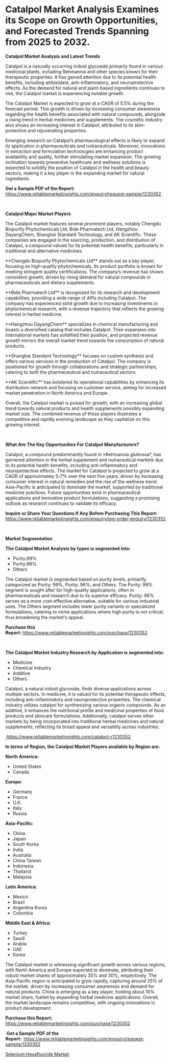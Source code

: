 <p><h1>Catalpol Market Analysis Examines its Scope on Growth Opportunities, and Forecasted Trends Spanning from 2025 to 2032.</h1></p><p><strong>Catalpol Market Analysis and Latest Trends</strong></p>
<p><p>Catalpol is a naturally occurring iridoid glycoside primarily found in various medicinal plants, including Rehmannia and other species known for their therapeutic properties. It has gained attention due to its potential health benefits, including antioxidant, anti-inflammatory, and neuroprotective effects. As the demand for natural and plant-based ingredients continues to rise, the Catalpol market is experiencing notable growth.</p><p>The Catalpol Market is expected to grow at a CAGR of 5.5% during the forecast period. This growth is driven by increasing consumer awareness regarding the health benefits associated with natural compounds, alongside a rising trend in herbal medicines and supplements. The cosmetic industry also shows an increasing interest in Catalpol, attributed to its skin-protective and rejuvenating properties. </p><p>Emerging research on Catalpol’s pharmacological effects is likely to expand its application in pharmaceuticals and nutraceuticals. Moreover, innovations in extraction and formulation technologies are enhancing product availability and quality, further stimulating market expansion. The growing inclination towards preventive healthcare and wellness solutions is expected to solidify the position of Catalpol in the health and beauty sectors, making it a key player in the expanding market for natural ingredients.</p></p>
<p><strong>Get a Sample PDF of the Report:&nbsp;</strong> <a href="https://www.reliablemarketinsights.com/enquiry/request-sample/1230352?utm_campaign=2951&utm_medium=2&utm_source=Github&utm_content=ia&utm_term=01042025&utm_id=catalpol">https://www.reliablemarketinsights.com/enquiry/request-sample/1230352</a></p>
<p>&nbsp;</p>
<p><strong>Catalpol Major Market Players</strong></p>
<p><p>The Catalpol market features several prominent players, notably Chengdu Biopurify Phytochemicals Ltd, Bide Pharmatech Ltd, Hangzhou DayangChem, Shanghai Standard Technology, and AK Scientific. These companies are engaged in the sourcing, production, and distribution of Catalpol, a compound valued for its potential health benefits, particularly in traditional and alternative medicines.</p><p>**Chengdu Biopurify Phytochemicals Ltd** stands out as a key player, focusing on high-quality phytochemicals. Its product portfolio is known for meeting stringent quality certifications. The company’s revenue has shown consistent growth, driven by rising demand for natural compounds in pharmaceuticals and dietary supplements.</p><p>**Bide Pharmatech Ltd** is recognized for its research and development capabilities, providing a wide range of APIs including Catalpol. The company has experienced solid growth due to increasing investments in phytochemical research, with a revenue trajectory that reflects the growing interest in herbal medicine.</p><p>**Hangzhou DayangChem** specializes in chemical manufacturing and boasts a diversified catalog that includes Catalpol. Their expansion into international markets has solidified their position, and projected revenue growth mirrors the overall market trend towards the consumption of natural products.</p><p>**Shanghai Standard Technology** focuses on custom synthesis and offers various services in the production of Catalpol. The company is positioned for growth through collaborations and strategic partnerships, catering to both the pharmaceutical and nutraceutical sectors.</p><p>**AK Scientific** has bolstered its operational capabilities by enhancing its distribution network and focusing on customer service, aiming for increased market penetration in North America and Europe. </p><p>Overall, the Catalpol market is poised for growth, with an increasing global trend towards natural products and health supplements possibly expanding market size. The combined revenue of these players illustrates a competitive and rapidly evolving landscape as they capitalize on this growing interest.</p></p>
<p>&nbsp;</p>
<p><strong>What Are The Key Opportunities For Catalpol Manufacturers?</strong></p>
<p><p>Catalpol, a compound predominantly found in *Rehmannia glutinosa*, has garnered attention in the herbal supplement and nutraceutical markets due to its potential health benefits, including anti-inflammatory and neuroprotective effects. The market for Catalpol is projected to grow at a CAGR of approximately 5-7% over the next five years, driven by increasing consumer interest in natural remedies and the rise of the wellness trend. Asia-Pacific is anticipated to dominate the market, supported by traditional medicine practices. Future opportunities exist in pharmaceutical applications and innovative product formulations, suggesting a promising outlook as research continues to validate its efficacy.</p></p>
<p><strong>Inquire or Share Your Questions If Any Before Purchasing This Report:</strong> <a href="https://www.reliablemarketinsights.com/enquiry/pre-order-enquiry/1230352?utm_campaign=2951&utm_medium=2&utm_source=Github&utm_content=ia&utm_term=01042025&utm_id=catalpol">https://www.reliablemarketinsights.com/enquiry/pre-order-enquiry/1230352</a></p>
<p>&nbsp;</p>
<p><strong>Market Segmentation</strong></p>
<p><strong>The Catalpol Market Analysis by types is segmented into:</strong></p>
<p><ul><li>Purity:99%</li><li>Purity:96%</li><li>Others</li></ul></p>
<p><p>The Catalpol market is segmented based on purity levels, primarily categorized as Purity: 99%, Purity: 96%, and Others. The Purity: 99% segment is sought after for high-quality applications, often in pharmaceuticals and research due to its superior efficacy. Purity: 96% serves as a more cost-effective alternative, suitable for various industrial uses. The Others segment includes lower purity variants or specialized formulations, catering to niche applications where high purity is not critical, thus broadening the market's appeal.</p></p>
<p><strong>Purchase this Report:&nbsp;</strong><a href="https://www.reliablemarketinsights.com/purchase/1230352?utm_campaign=2951&utm_medium=2&utm_source=Github&utm_content=ia&utm_term=01042025&utm_id=catalpol">https://www.reliablemarketinsights.com/purchase/1230352</a></p>
<p>&nbsp;</p>
<p><strong>The Catalpol Market Industry Research by Application is segmented into:</strong></p>
<p><ul><li>Medicine</li><li>Chemical Industry</li><li>Additive</li><li>Others</li></ul></p>
<p><p>Catalpol, a natural iridoid glycoside, finds diverse applications across multiple sectors. In medicine, it is valued for its potential therapeutic effects, including anti-inflammatory and neuroprotective properties. The chemical industry utilizes catalpol for synthesizing various organic compounds. As an additive, it enhances the nutritional profile and medicinal properties of food products and skincare formulations. Additionally, catalpol serves other markets by being incorporated into traditional herbal medicines and natural supplements, reflecting its broad appeal and versatility across industries.</p></p>
<p><a href="https://www.reliablemarketinsights.com/catalpol-r1230352?utm_campaign=2951&utm_medium=2&utm_source=Github&utm_content=ia&utm_term=01042025&utm_id=catalpol">&nbsp;https://www.reliablemarketinsights.com/catalpol-r1230352</a></p>
<p><strong>In terms of Region, the Catalpol Market Players available by Region are:</strong></p>
<p>
    <p> <strong> North America: </strong>
        <ul>
            <li>United States</li>
            <li>Canada</li>
        </ul>
        </p> 
    <p> <strong> Europe: </strong>
        <ul>
            <li>Germany</li>
            <li>France</li>
            <li>U.K.</li>
            <li>Italy</li>
            <li>Russia</li>
        </ul>
        </p> 
    <p> <strong> Asia-Pacific: </strong>
        <ul>
            <li>China</li>
            <li>Japan</li>
            <li>South Korea</li>
            <li>India</li>
            <li>Australia</li>
            <li>China Taiwan</li>
            <li>Indonesia</li>
            <li>Thailand</li>
            <li>Malaysia</li>
        </ul>
        </p> 
    <p> <strong> Latin America: </strong>
        <ul>
            <li>Mexico</li>
            <li>Brazil</li>
            <li>Argentina Korea</li>
            <li>Colombia</li>
        </ul>
        </p> 
    <p> <strong> Middle East & Africa: </strong>
        <ul>
            <li>Turkey</li>
            <li>Saudi</li>
            <li>Arabia</li>
            <li>UAE</li>
            <li>Korea</li>
        </ul>
    </p>
    </p>
<p><p>The Catalpol market is witnessing significant growth across various regions, with North America and Europe expected to dominate, attributing their robust market shares of approximately 35% and 30%, respectively. The Asia-Pacific region is anticipated to grow rapidly, capturing around 25% of the market, driven by increasing consumer awareness and demand for natural products. China is emerging as a key player, holding about 10% market share, fueled by expanding herbal medicine applications. Overall, the market landscape remains competitive, with ongoing innovations in product development.</p></p>
<p><strong>Purchase this Report: </strong><a href="https://www.reliablemarketinsights.com/purchase/1230352?utm_campaign=2951&utm_medium=2&utm_source=Github&utm_content=ia&utm_term=01042025&utm_id=catalpol">https://www.reliablemarketinsights.com/purchase/1230352</a></p>
<p>&nbsp;<strong>Get a Sample PDF of the Report:&nbsp;&nbsp;</strong><a href="https://www.reliablemarketinsights.com/enquiry/request-sample/1230352?utm_campaign=2951&utm_medium=2&utm_source=Github&utm_content=ia&utm_term=01042025&utm_id=catalpol">https://www.reliablemarketinsights.com/enquiry/request-sample/1230352</a></p>
<p><strong></strong></p>
<p><p><a href="https://github.com/hannajuana198484/Market-Research-Report-List-1/blob/main/selenium-hexafluoride-market.md?utm_campaign=2951&utm_medium=2&utm_source=Github&utm_content=ia&utm_term=01042025&utm_id=catalpol">Selenium Hexafluoride Market</a></p></p>